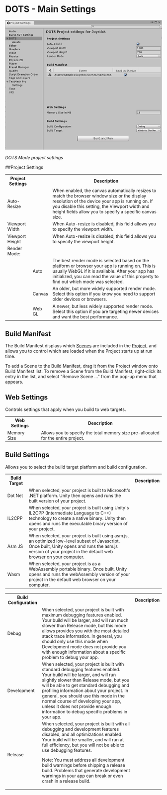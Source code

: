 # DOTS - Main Settings

![DOTS Mode project settings](images/dots-project-settings-2.png)

*DOTS Mode project settings*



##Project Settings

<table>
  <tr>
    <th>Project Settings</th>
    <th></th>
    <th>Description
 </th>
  </tr>
  <tr>
    <td>Auto-Resize</td>
    <td></td>
    <td>When enabled, the canvas automatically resizes to match the browser window size or the display resolution of the device your app is running on. If you disable this setting, the Viewport width and height fields allow you to specify a specific canvas size.</td>
  </tr>
  <tr>
    <td>Viewport Width</td>
    <td></td>
    <td>When Auto-resize is disabled, this field allows you to specify the viewport width.</td>
  </tr>
  <tr>
    <td>Viewport Height</td>
    <td></td>
    <td>When Auto-resize is disabled, this field allows you to specify the viewport height.</td>
  </tr>
  <tr>
    <td>Render Mode:</td>
    <td></td>
    <td></td>
  </tr>
  <tr>
    <td></td>
    <td>Auto</td>
    <td>The best render mode is selected based on the platform or browser your app is running on. This is usually WebGL if it is available. After your app has initialized, you can read the value of this property to find out which mode was selected.</td>
  </tr>
  <tr>
    <td></td>
    <td>Canvas</td>
    <td>An older, but more widely supported render mode. Select this option if you know you need to support older devices or browsers.</td>
  </tr>
  <tr>
    <td></td>
    <td>Web GL</td>
    <td>A newer, but less widely supported render mode. Select this option if you are targeting newer devices and want the best performance.</td>
  </tr>
</table>


## Build Manifest

The Build Manifest displays which [Scenes](scenes) are included in the [Project](tiny-mode-projects), and allows you to control which are loaded when the Project starts up at run time.

To add a Scene to the Build Manifest, drag it from the Project window onto Build Manifest list. To remove a Scene from the Build Manifest, right-click its entry in the list, and select "Remove Scene ..." from the pop-up menu that appears.

## Web Settings

Controls settings that apply when you build to web targets.

<table>
  <tr>
    <th>Web Settings</th>
    <th></th>
    <th>Description
 </th>
  </tr>
  <tr>
    <td>Memory Size</td>
    <td></td>
    <td>Allows you to specify the total memory size pre-allocated for the entire project.</td>
  </tr>
</table>


## Build Settings

Allows you to select the build target platform and build configuration.

<table>
  <tr>
    <th>Build Target</th>
    <th></th>
    <th>Description
 </th>
  </tr>
  <tr>
    <td>Dot Net</td>
    <td>When selected, your project is built to Microsoft's .NET platform. Unity then opens and runs the built version of your project.</td>
    <td></td>
  </tr>
  <tr>
    <td>IL2CPP</td>
    <td>When selected, your project is built using Unity's IL2CPP (Intermediate Language to C++) technology to create a native binary. Unity then opens and runs the executable binary version of your project.</td>
    <td></td>
  </tr>
  <tr>
    <td>Asm JS</td>
    <td>When selected, your project is built using asm.js, an optimized low-level subset of Javascript. Once built, Unity opens and runs the asm.js version of your project in the default web browser on your computer.</td>
    <td></td>
  </tr>
  <tr>
    <td>Wasm</td>
    <td>When selected, your project is as a WebAssembly portable binary. Once built, Unity opens and runs the webAssembly version of your project in the default web browser on your computer.</td>
    <td></td>
  </tr>
</table>


<table>
  <tr>
    <th>Build Configuration</th>
    <th></th>
    <th>Description
 </th>
  </tr>
  <tr>
    <td>Debug</td>
    <td>When selected, your project is built with maximum debugging features enabled. Your build will be larger, and will run much slower than Release mode, but this mode allows provides you with the most detailed stack trace information. In general, you should only use this mode when Development mode does not provide you with enough information about a specific problem to debug your app.</td>
    <td></td>
  </tr>
  <tr>
    <td>Development</td>
    <td>When selected, your project is built with standard debugging features enabled. Your build will be larger, and will run slightly slower than Release mode, but you will be able to get standard debugging and profiling information about your project. In general, you should use this mode in the normal course of developing your app, unless it does not provide enough information to debug specific problems in your app.</td>
    <td></td>
  </tr>
  <tr>
    <td>Release</td>
    <td>When selected, your project is built with all debugging and development features disabled, and all optimizations enabled. Your build will be smaller, and will run at full efficiency, but you will not be able to use debugging features.

Note: You must address all development build warnings before shipping a release build. Problems that generate development warnings in your app can break or even crash in a release build.</td>
    <td></td>
  </tr>
</table>
